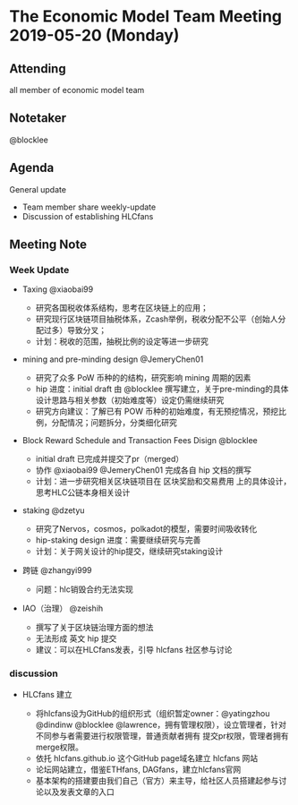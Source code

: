 # The Economic Model Team Meeting 2019-05-20 (Monday)

## Attending
all member of economic model team

## Notetaker
@blocklee

## Agenda
General update
- Team member share weekly-update
- Discussion of establishing HLCfans

## Meeting Note
### Week Update

- Taxing @xiaobai99 

   - 研究各国税收体系结构，思考在区块链上的应用；
   -  研究现行区块链项目抽税体系，Zcash举例，税收分配不公平（创始人分配过多）导致分叉；
   - 计划：税收的范围，抽税比例的设定等进一步研究
   
- mining and pre-minding design @JemeryChen01

   - 研究了众多 PoW 币种的的结构，研究影响 mining 周期的因素
   - hip 进度：initial draft 由 @blocklee 撰写建立，关于pre-minding的具体设计思路与相关参数（初始难度等）设定仍需继续研究
   - 研究方向建议：了解已有 POW 币种的初始难度，有无预挖情况，预挖比例，分配情况；问题拆分，分类细化研究

- Block Reward Schedule and Transaction Fees Disign @blocklee

  - initial draft 已完成并提交了pr（merged）
  - 协作 @xiaobai99 @JemeryChen01 完成各自 hip 文档的撰写
  - 计划：进一步研究相关区块链项目在 区块奖励和交易费用 上的具体设计，思考HLC公链本身相关设计

- staking @dzetyu
   
   - 研究了Nervos，cosmos，polkadot的模型，需要时间吸收转化
   - hip-staking design 进度：需要继续研究与完善
   - 计划：关于网关设计的hip提交，继续研究staking设计
   
- 跨链 @zhangyi999

   - 问题：hlc销毁合约无法实现
   
- IAO（治理） @zeishih
   
   - 撰写了关于区块链治理方面的想法
   - 无法形成 英文 hip 提交
   - 建议：可以在HLCfans发表，引导 hlcfans 社区参与讨论


### discussion   
   
- HLCfans 建立

  - 将hlcfans设为GitHub的组织形式（组织暂定owner：@yatingzhou @dindinw @blocklee @lawrence，拥有管理权限），设立管理者，针对不同参与者需要进行权限管理，普通贡献者拥有 提交pr权限，管理者拥有merge权限。
  - 依托  hlcfans.github.io 这个GitHub page域名建立 hlcfans 网站
  - 论坛网站建立，借鉴ETHfans, DAGfans，建立hlcfans官网
  - 基本架构的搭建要由我们自己（官方）来主导，给社区人员搭建起参与讨论以及发表文章的入口
  
  
  
  
